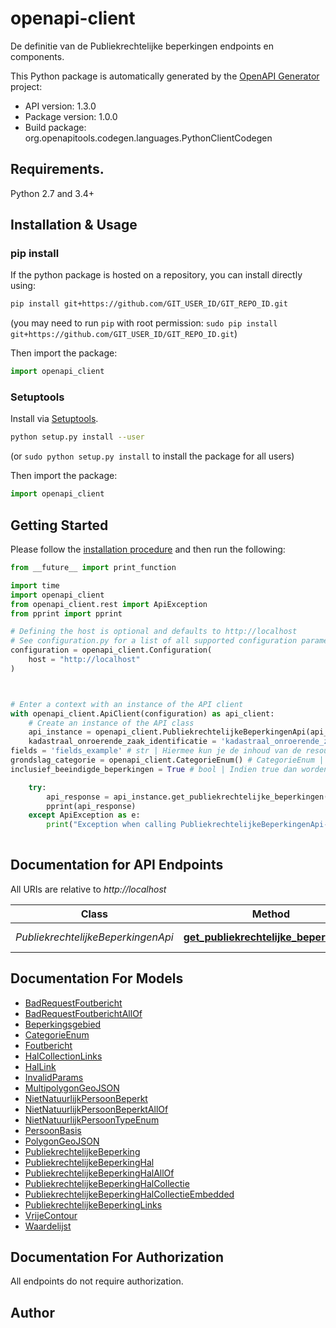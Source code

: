 # openapi-client
De definitie van de Publiekrechtelijke beperkingen endpoints en components.


This Python package is automatically generated by the [OpenAPI Generator](https://openapi-generator.tech) project:

- API version: 1.3.0
- Package version: 1.0.0
- Build package: org.openapitools.codegen.languages.PythonClientCodegen

## Requirements.

Python 2.7 and 3.4+

## Installation & Usage
### pip install

If the python package is hosted on a repository, you can install directly using:

```sh
pip install git+https://github.com/GIT_USER_ID/GIT_REPO_ID.git
```
(you may need to run `pip` with root permission: `sudo pip install git+https://github.com/GIT_USER_ID/GIT_REPO_ID.git`)

Then import the package:
```python
import openapi_client
```

### Setuptools

Install via [Setuptools](http://pypi.python.org/pypi/setuptools).

```sh
python setup.py install --user
```
(or `sudo python setup.py install` to install the package for all users)

Then import the package:
```python
import openapi_client
```

## Getting Started

Please follow the [installation procedure](#installation--usage) and then run the following:

```python
from __future__ import print_function

import time
import openapi_client
from openapi_client.rest import ApiException
from pprint import pprint

# Defining the host is optional and defaults to http://localhost
# See configuration.py for a list of all supported configuration parameters.
configuration = openapi_client.Configuration(
    host = "http://localhost"
)



# Enter a context with an instance of the API client
with openapi_client.ApiClient(configuration) as api_client:
    # Create an instance of the API class
    api_instance = openapi_client.PubliekrechtelijkeBeperkingenApi(api_client)
    kadastraal_onroerende_zaak_identificatie = 'kadastraal_onroerende_zaak_identificatie_example' # str | De unieke identificatie van een kadastraal onroerende zaak. Gezocht wordt naar publiekrechtelijke beperkingen die rusten op de onroerende zaak 
fields = 'fields_example' # str | Hiermee kun je de inhoud van de resource naar behoefte aanpassen door een door komma's gescheiden lijst van property namen op te geven. Bij opgave van niet-bestaande properties wordt een 400 Bad Request teruggegeven. Wanneer de fields parameter niet is opgegeven, worden alle properties met een waarde teruggegeven. Zie [functionele specificaties](https://github.com/VNG-Realisatie/Haal-Centraal-common/blob/v1.2.0/features/fields.feature) (optional)
grondslag_categorie = openapi_client.CategorieEnum() # CategorieEnum | Een categorie van grondslaghen (aardaantekeningen). Bijvoorbeeld om op alle privaatrechtelijkebeperkingen met een grondslag die iets met monumenten te maken heeft (16 grondslagen) te kunnen selecteren. (Zie ./features/grondslagCategorie.feature  (optional)
inclusief_beeindigde_beperkingen = True # bool | Indien true dan worden ook beperkingen met een datumBeeindiging in het verleden meegeleverd.  (optional)

    try:
        api_response = api_instance.get_publiekrechtelijke_beperkingen(kadastraal_onroerende_zaak_identificatie, fields=fields, grondslag_categorie=grondslag_categorie, inclusief_beeindigde_beperkingen=inclusief_beeindigde_beperkingen)
        pprint(api_response)
    except ApiException as e:
        print("Exception when calling PubliekrechtelijkeBeperkingenApi->get_publiekrechtelijke_beperkingen: %s\n" % e)
    
```

## Documentation for API Endpoints

All URIs are relative to *http://localhost*

Class | Method | HTTP request | Description
------------ | ------------- | ------------- | -------------
*PubliekrechtelijkeBeperkingenApi* | [**get_publiekrechtelijke_beperkingen**](docs/PubliekrechtelijkeBeperkingenApi.md#get_publiekrechtelijke_beperkingen) | **GET** /publiekrechtelijkebeperkingen | 


## Documentation For Models

 - [BadRequestFoutbericht](docs/BadRequestFoutbericht.md)
 - [BadRequestFoutberichtAllOf](docs/BadRequestFoutberichtAllOf.md)
 - [Beperkingsgebied](docs/Beperkingsgebied.md)
 - [CategorieEnum](docs/CategorieEnum.md)
 - [Foutbericht](docs/Foutbericht.md)
 - [HalCollectionLinks](docs/HalCollectionLinks.md)
 - [HalLink](docs/HalLink.md)
 - [InvalidParams](docs/InvalidParams.md)
 - [MultipolygonGeoJSON](docs/MultipolygonGeoJSON.md)
 - [NietNatuurlijkPersoonBeperkt](docs/NietNatuurlijkPersoonBeperkt.md)
 - [NietNatuurlijkPersoonBeperktAllOf](docs/NietNatuurlijkPersoonBeperktAllOf.md)
 - [NietNatuurlijkPersoonTypeEnum](docs/NietNatuurlijkPersoonTypeEnum.md)
 - [PersoonBasis](docs/PersoonBasis.md)
 - [PolygonGeoJSON](docs/PolygonGeoJSON.md)
 - [PubliekrechtelijkeBeperking](docs/PubliekrechtelijkeBeperking.md)
 - [PubliekrechtelijkeBeperkingHal](docs/PubliekrechtelijkeBeperkingHal.md)
 - [PubliekrechtelijkeBeperkingHalAllOf](docs/PubliekrechtelijkeBeperkingHalAllOf.md)
 - [PubliekrechtelijkeBeperkingHalCollectie](docs/PubliekrechtelijkeBeperkingHalCollectie.md)
 - [PubliekrechtelijkeBeperkingHalCollectieEmbedded](docs/PubliekrechtelijkeBeperkingHalCollectieEmbedded.md)
 - [PubliekrechtelijkeBeperkingLinks](docs/PubliekrechtelijkeBeperkingLinks.md)
 - [VrijeContour](docs/VrijeContour.md)
 - [Waardelijst](docs/Waardelijst.md)


## Documentation For Authorization

 All endpoints do not require authorization.

## Author




